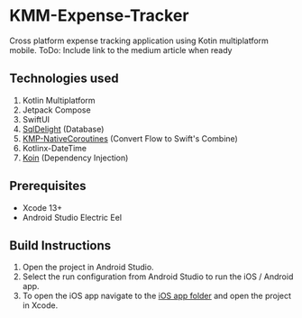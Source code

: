 # KMM-Expense-Tracker

Cross platform expense tracking application using Kotin multiplatform mobile.
ToDo: Include link to the medium article when ready

## Technologies used

1. Kotlin Multiplatform
2. Jetpack Compose
3. SwiftUI
4. [SqlDelight](https://github.com/cashapp/sqldelight) (Database)
5. [KMP-NativeCoroutines](https://github.com/rickclephas/KMP-NativeCoroutines) (Convert Flow to Swift's Combine)
6. Kotlinx-DateTime
7. [Koin](https://insert-koin.io/docs/reference/koin-mp/kmp) (Dependency Injection)

## Prerequisites

- Xcode 13+
- Android Studio Electric Eel

## Build Instructions

1. Open the project in Android Studio.
2. Select the run configuration from Android Studio to run the iOS / Android app.
3. To open the iOS app navigate to the [iOS app folder](https://github.com/tarkalabs/KMM-Expense-Tracker/tree/main/iosApp) and open the project in Xcode.
